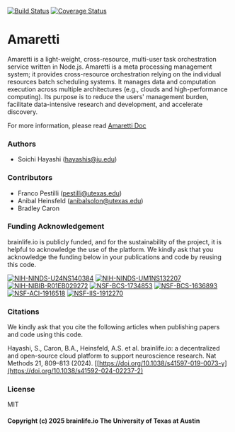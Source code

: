 [![Build Status](https://travis-ci.org/soichih/sca-wf.svg?branch=master)](https://travis-ci.org/soichih/sca-wf)
[![Coverage Status](https://coveralls.io/repos/github/soichih/sca-wf/badge.svg?branch=master)](https://coveralls.io/github/soichih/sca-wf?branch=master)

# Amaretti

Amaretti is a light-weight, cross-resource, multi-user task orchestration service written in Node.js. Amaretti is a meta processing management system; it provides cross-resource orchestration relying on the individual resources batch scheduling systems. It manages data and computation execution across multiple architectures (e.g., clouds and high-performance computing). Its purpose is to reduce the users' management burden, facilitate data-intensive research and development, and accelerate discovery.

For more information, please read [Amaretti Doc](https://brainlife.github.io/amaretti/)

### Authors
- Soichi Hayashi (hayashis@iu.edu)

### Contributors
- Franco Pestilli (pestilli@utexas.edu)
- Anibal Heinsfeld (anibalsolon@utexas.edu)
- Bradley Caron 

### Funding Acknowledgement
brainlife.io is publicly funded, and for the sustainability of the project, it is helpful to acknowledge the use of the platform. We kindly ask that you acknowledge the funding below in your publications and code by reusing this code.

[![NIH-NINDS-U24NS140384](https://img.shields.io/badge/NIH_NINDS-U24NS140384-green.svg)](https://reporter.nih.gov/search/n5PdgpeDckOpoeiPMDJMGw/project-details/11033905)
[![NIH-NINDS-UM1NS132207](https://img.shields.io/badge/NIH_NINDS-UM1NS132207-green.svg)](https://reporter.nih.gov/search/UJl7aWnoa0mtiHolO7GSAA/project-details/10929386)
[![NIH-NIBIB-R01EB029272](https://img.shields.io/badge/NIH_NIBIB-R01EB029272-green.svg)](https://grantome.com/grant/NIH/R01-EB029272-01)
[![NSF-BCS-1734853](https://img.shields.io/badge/NSF_BCS-1734853-blue.svg)](https://nsf.gov/awardsearch/showAward?AWD_ID=1734853)
[![NSF-BCS-1636893](https://img.shields.io/badge/NSF_BCS-1636893-blue.svg)](https://nsf.gov/awardsearch/showAward?AWD_ID=1636893)
[![NSF-ACI-1916518](https://img.shields.io/badge/NSF_ACI-1916518-blue.svg)](https://nsf.gov/awardsearch/showAward?AWD_ID=1916518)
[![NSF-IIS-1912270](https://img.shields.io/badge/NSF_IIS-1912270-blue.svg)](https://nsf.gov/awardsearch/showAward?AWD_ID=1912270)

### Citations
We kindly ask that you cite the following articles when publishing papers and code using this code.

Hayashi, S., Caron, B.A., Heinsfeld, A.S. et al. brainlife.io: a decentralized and open-source cloud platform to support neuroscience research. Nat Methods 21, 809–813 (2024). [[https://doi.org/10.1038/s41597-019-0073-y](https://doi.org/10.1038/s41592-024-02237-2)

### License 
MIT

#### Copyright (c) 2025 brainlife.io The University of Texas at Austin
